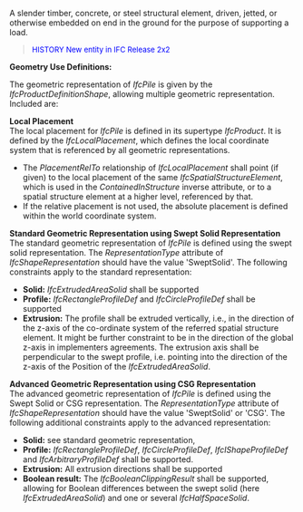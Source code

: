 ﻿A slender timber, concrete, or steel structural element, driven, jetted, or otherwise embedded on end in the ground for the purpose of supporting a load.

> <font color="#0000FF" size="-1"> HISTORY New entity in IFC
		Release 2x2 </font>

**Geometry Use Definitions:**

The geometric representation of _IfcPile_ is given by the _IfcProductDefinitionShape_, allowing multiple geometric representation. Included are:

**Local Placement**  
The local placement for _IfcPile_ is defined in its supertype _IfcProduct_. It is defined by the _IfcLocalPlacement_, which defines the local coordinate system that is referenced by all geometric representations.

* The _PlacementRelTo_ relationship of _IfcLocalPlacement_ shall point (if given) to the local placement of the same _IfcSpatialStructureElement_, which is used in the _ContainedInStructure_ inverse attribute, or to a spatial structure element at a higher level, referenced by that. 
* If the relative placement is not used, the absolute placement is defined within the world coordinate system. 

**Standard Geometric Representation using Swept Solid
		Representation**  
The standard geometric representation of _IfcPile_ is defined using the swept solid representation. The _RepresentationType_ attribute of _IfcShapeRepresentation_ should have the value 'SweptSolid'. The following constraints apply to the standard representation:

* **Solid:** _IfcExtrudedAreaSolid_ shall be supported 
* **Profile:** _IfcRectangleProfileDef_ and _IfcCircleProfileDef_ shall be supported 
* **Extrusion:** The profile shall be extruded vertically, i.e., in the direction of the z-axis of the co-ordinate system of the referred spatial structure element. It might be further constraint to be in the direction of the global z-axis in implementers agreements. The extrusion axis shall be perpendicular to the swept profile, i.e. pointing into the direction of the z-axis of the Position of the _IfcExtrudedAreaSolid_. 

**Advanced Geometric Representation using CSG Representation**  
The advanced geometric representation of _IfcPile_ is defined using the Swept Solid or CSG representation. The _RepresentationType_ attribute of _IfcShapeRepresentation_ should have the value 'SweptSolid' or 'CSG'. The following additional constraints apply to the advanced representation:

* **Solid:** see standard geometric representation, 
* **Profile:** _IfcRectangleProfileDef_, _IfcCircleProfileDef_, _IfcIShapeProfileDef_ and _IfcArbitraryProfileDef_ shall be supported. 
* **Extrusion:** All extrusion directions shall be supported 
* **Boolean result:** The _IfcBooleanClippingResult_ shall be supported, allowing for Boolean differences between the swept solid (here _IfcExtrudedAreaSolid_) and one or several _IfcHalfSpaceSolid_.